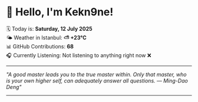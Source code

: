 # 👋 Hello, I'm Kekn9ne!

🗓️ Today is: **Saturday, 12 July 2025**  
🌤️ Weather in Istanbul: **⛅️  +23°C**  
📊 GitHub Contributions: **68**  
🎧 Currently Listening: Not listening to anything right now ❌

---

_"A good master leads you to the true master within. Only that master, who is your own higher self, can adequately answer all questions. — *Ming-Dao Deng*"_

---
